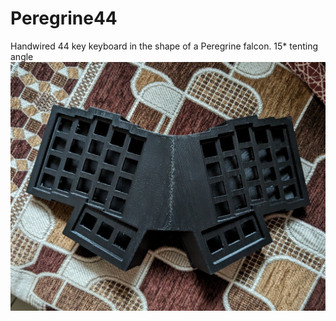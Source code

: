 # Peregrine44
Handwired 44 key keyboard in the shape of a Peregrine falcon. 15* tenting angle
![Photo1](Peregrine44.jpg?raw=true)
